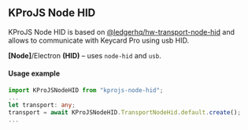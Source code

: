 ## KProJS Node HID

KProJS Node HID is based on [@ledgerhq/hw-transport-node-hid](@ledgerhq/hw-transport-node-hid) and allows to communicate with Keycard Pro using usb HID.

**\[Node]**/Electron **(HID)** – uses `node-hid` and `usb`.

#### Usage example

```typescript
import KProJSNodeHID from "kprojs-node-hid";
...
let transport: any;
transport = await KProJSNodeHID.TransportNodeHid.default.create();
...
```
